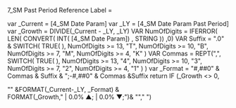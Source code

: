 7_SM Past Period Reference Label = 


var _Current = [4_SM Date Param]
var _LY = [4_SM Date Param Past Period]
var _Growth = DIVIDE(_Current - _LY, _LY)
VAR NumOfDigits =
    IFERROR(
            LEN( 
                CONVERT( 
                        INT( 
                           [4_SM Date Param])
                        , STRING ))
            ,0)
VAR Suffix =
    ".0" &
    SWITCH(
        TRUE( ),
        NumOfDigits >= 13,  "T",
        NumOfDigits >= 10,  "B",
        NumOfDigits >= 7,   "M",
        NumOfDigits >= 4,   "K"
    )
VAR Commas =
    REPT(",",
        SWITCH(
            TRUE( ),
            NumOfDigits >= 13,  "4",
            NumOfDigits >= 10,  "3",
            NumOfDigits >= 7,   "2",
            NumOfDigits >= 4,   "1"
        )
    )
var _Format =     "#,##0" & Commas & Suffix & ";-#,##0" & Commas &Suffix 
return
IF (_Growth <> 0, 
    
"" &FORMAT(_Current-_LY, _Format)
    &  
        FORMAT(_Growth," | 0.0% ▲; | 0.0% ▼;")& ""," ")
